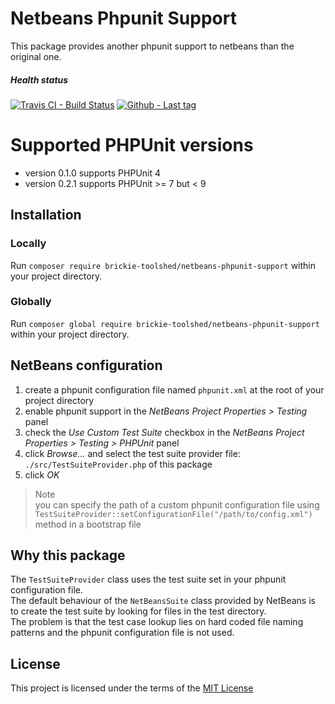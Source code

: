 # Netbeans Phpunit Support

This package provides another phpunit support to netbeans than the original one.

##### Health status

[![Travis CI - Build Status](https://travis-ci.org/BrickieToolShed/netbeans-phpunit-support.svg)](https://travis-ci.org/BrickieToolShed/netbeans-phpunit-support)
[![Github - Last tag](https://img.shields.io/github/tag/BrickieToolShed/netbeans-phpunit-support.svg)](https://github.com/BrickieToolShed/netbeans-phpunit-support/tags)

# Supported PHPUnit versions

- version 0.1.0 supports PHPUnit 4
- version 0.2.1 supports PHPUnit >= 7 but < 9

## Installation

### Locally

Run `composer require brickie-toolshed/netbeans-phpunit-support` within your project directory.

### Globally

Run `composer global require brickie-toolshed/netbeans-phpunit-support` within your project directory.

## NetBeans configuration

1. create a phpunit configuration file named `phpunit.xml` at the root of your project directory
2. enable phpunit support in the _NetBeans Project Properties > Testing_ panel
3. check the _Use Custom Test Suite_ checkbox in the _NetBeans Project Properties > Testing > PHPUnit_ panel
4. click _Browse..._ and select the test suite provider file: `./src/TestSuiteProvider.php` of this package
5. click _OK_

> Note  
> you can specify the path of a custom phpunit configuration file using `TestSuiteProvider::setConfigurationFile("/path/to/config.xml")` method in a bootstrap file

## Why this package

The `TestSuiteProvider` class uses the test suite set in your phpunit configuration file.  
The default behaviour of the `NetBeansSuite` class provided by NetBeans is to create the test suite by looking for files in the test directory.  
The problem is that the test case lookup lies on hard coded file naming patterns and the phpunit configuration file is not used.

## License

This project is licensed under the terms of the [MIT License](/LICENSE)
